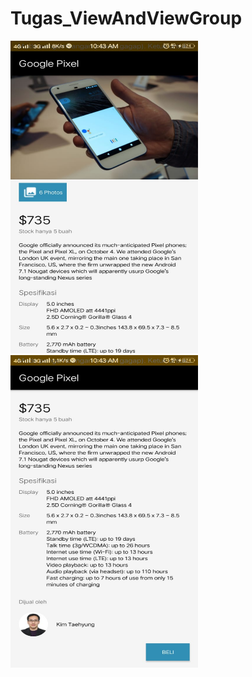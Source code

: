 # Tugas_ViewAndViewGroup
<img src="duwa.jpg" height="500px" width="300px;">
<img src="satu.jpg" height="500px" width="300px;">
